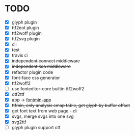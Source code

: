 TODO
===

- [x] glyph plugin
- [x] ttf2eot plugin
- [x] ttf2woff plugin
- [x] ttf2svg plugin
- [x] cli
- [x] test
- [x] travis ci
- [x] <del>independent connect middleware</del>
- [x] <del>independent koa middleware</del>
- [x] refactor plugin code 
- [x] font-face css generator
- [x] ttf2woff2
- [ ] use fonteditor-core builtin ttf2woff2
- [x] otf2ttf
- [x] app -> [fontmin-app](https://github.com/ecomfe/fontmin-app)
- [x] <del>ttfmin, only analysis cmap table, get glyph by buffer offset</del>
- [x] get font text from web page - cli
- [x] svgs, merge svgs into one svg
- [x] svg2ttf
- [ ] glyph plugin support otf 
